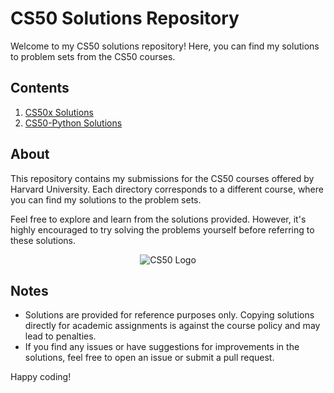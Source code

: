 # CS50 Solutions Repository

Welcome to my CS50 solutions repository! Here, you can find my solutions to problem sets from the CS50 courses.

## Contents

1. [CS50x Solutions](CS50x/)
2. [CS50-Python Solutions](CS50-Python/)

## About

This repository contains my submissions for the CS50 courses offered by Harvard University. Each directory corresponds to a different course, where you can find my solutions to the problem sets.

Feel free to explore and learn from the solutions provided. However, it's highly encouraged to try solving the problems yourself before referring to these solutions.

<div align="center">
  <img src="https://encrypted-tbn0.gstatic.com/images?q=tbn:ANd9GcQ0HvTHdivB1Lk9FoXLwBTuONeuNYhtUehquKTGrtsZs-EPndYDggqjPg9JBtzI61koSjA&usqp=CAU" alt="CS50 Logo">
</div>

## Notes

- Solutions are provided for reference purposes only. Copying solutions directly for academic assignments is against the course policy and may lead to penalties.
- If you find any issues or have suggestions for improvements in the solutions, feel free to open an issue or submit a pull request.

Happy coding!
